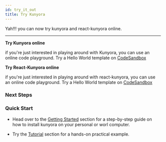 ```yaml
---
id: try_it_out
title: Try Kunyora
---
```


Yah!!! you can now try kunyora and react-kunyora online. 

---

**Try Kunyora online**

if you're just interested in playing around with Kunyora, you can use an online code playground. Try a Hello World template on [CodeSandbox](https://codesandbox.io/s/44xo1qrlx)

**Try React-Kunyora online**

if you're just interested in playing around with react-kunyora, you can use an online code playground. Try a Hello World template on [CodeSandbox](https://codesandbox.io/s/44xo1qrlx)

### Next Steps 

### Quick Start 

* Head over to the [Getting Started](getting_started.md) section for a step-by-step guide on how to install kunyora on your personal or worl computer.

* Try the [Tutorial](quick_tutorial.md) section for a hands-on practical example. 
